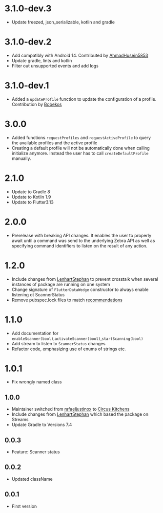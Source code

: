 # 3.1.0-dev.3

- Update freezed, json_serializable, kotlin and gradle

# 3.1.0-dev.2

- Add compatibly with Android 14. Contributed by [AhmadHusein5853](https://github.com/AhmadHusein5853)
- Update gradle, lints and kotlin
- Filter out unsupported events and add logs

# 3.1.0-dev.1

- Added a `updateProfile` function to update the configuration of a profile. Contribution by [Bobekos](https://github.com/bobekos)

# 3.0.0

- Added functions `requestProfiles` and `requestActiveProfile` to query the available profiles and the active profile
- Creating a default profile will not be automatically done when calling initialize anymore. Instead the user has to call `createDefaultProfile` manually.

# 2.1.0

- Update to Gradle 8
- Update to Kotlin 1.9
- Update to Flutter3.13

# 2.0.0

- Prerelease with breaking API changes. It enables the user to properly await until a command was send to the underlying Zebra API as well as specifying command identifiers to listen on the result of any action.

# 1.2.0

- Include changes from [LenhartStephan](https://github.com/LenhartStephan) to prevent crosstalk when several instances of package are running on one system
- Change signature of `FlutterDataWedge` constructor to always enable listening ot ScannerStatus
- Remove pubspec.lock files to match [recommendations](https://dart.dev/guides/libraries/private-files#pubspeclock)

# 1.1.0

- Add documentation for `enableScanner(bool)`,`activateScanner(bool)`,`startScanning(bool)`
- Add stream to listen to `ScannerStatus` changes
- Refactor code, emphasizing use of enums of strings etc.

# 1.0.1

- Fix wrongly named class

## 1.0.0

- Maintainer switched from [rafaeljustinox](https://github.com/rafaeljustinox) to [Circus Kitchens](https://github.com/circus-kitchens)
- Include changes from [LenhartStephan](https://github.com/LenhartStephan) which based the package on Streams
- Update Gradle to Versions 7.4

## 0.0.3

- Feature: Scanner status

## 0.0.2

- Updated className

## 0.0.1

- First version
